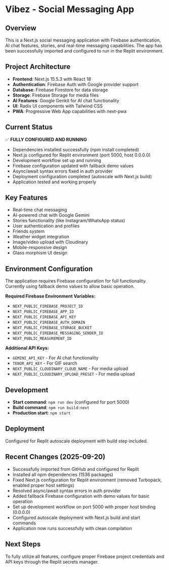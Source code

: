# Vibez - Social Messaging App

## Overview
This is a Next.js social messaging application with Firebase authentication, AI chat features, stories, and real-time messaging capabilities. The app has been successfully imported and configured to run in the Replit environment.

## Project Architecture
- **Frontend**: Next.js 15.5.3 with React 18
- **Authentication**: Firebase Auth with Google provider support
- **Database**: Firebase Firestore for data storage
- **Storage**: Firebase Storage for media files
- **AI Features**: Google Genkit for AI chat functionality
- **UI**: Radix UI components with Tailwind CSS
- **PWA**: Progressive Web App capabilities with next-pwa

## Current Status
✅ **FULLY CONFIGURED AND RUNNING**
- Dependencies installed successfully (npm install completed)
- Next.js configured for Replit environment (port 5000, host 0.0.0.0)
- Development workflow set up and running
- Firebase configuration updated with fallback demo values
- Async/await syntax errors fixed in auth provider
- Deployment configuration completed (autoscale with Next.js build)
- Application tested and working properly

## Key Features
- Real-time chat messaging
- AI-powered chat with Google Gemini
- Stories functionality (like Instagram/WhatsApp status)
- User authentication and profiles
- Friends system
- Weather widget integration
- Image/video upload with Cloudinary
- Mobile-responsive design
- Glass morphism UI design

## Environment Configuration
The application requires Firebase configuration for full functionality. Currently using fallback demo values to allow basic operation.

**Required Firebase Environment Variables:**
- `NEXT_PUBLIC_FIREBASE_PROJECT_ID`
- `NEXT_PUBLIC_FIREBASE_APP_ID` 
- `NEXT_PUBLIC_FIREBASE_API_KEY`
- `NEXT_PUBLIC_FIREBASE_AUTH_DOMAIN`
- `NEXT_PUBLIC_FIREBASE_STORAGE_BUCKET`
- `NEXT_PUBLIC_FIREBASE_MESSAGING_SENDER_ID`
- `NEXT_PUBLIC_MEASUREMENT_ID`

**Additional API Keys:**
- `GEMINI_API_KEY` - For AI chat functionality
- `TENOR_API_KEY` - For GIF search
- `NEXT_PUBLIC_CLOUDINARY_CLOUD_NAME` - For media upload
- `NEXT_PUBLIC_CLOUDINARY_UPLOAD_PRESET` - For media upload

## Development
- **Start command**: `npm run dev` (configured for port 5000)
- **Build command**: `npm run build:next`
- **Production start**: `npm start`

## Deployment
Configured for Replit autoscale deployment with build step included.

## Recent Changes (2025-09-20)
- Successfully imported from GitHub and configured for Replit
- Installed all npm dependencies (1536 packages)
- Fixed Next.js configuration for Replit environment (removed Turbopack, enabled proper host settings)
- Resolved async/await syntax errors in auth provider
- Added fallback Firebase configuration with demo values for basic operation
- Set up development workflow on port 5000 with proper host binding (0.0.0.0)
- Configured autoscale deployment with Next.js build and start commands
- Application now runs successfully with clean compilation

## Next Steps
To fully utilize all features, configure proper Firebase project credentials and API keys through the Replit secrets manager.